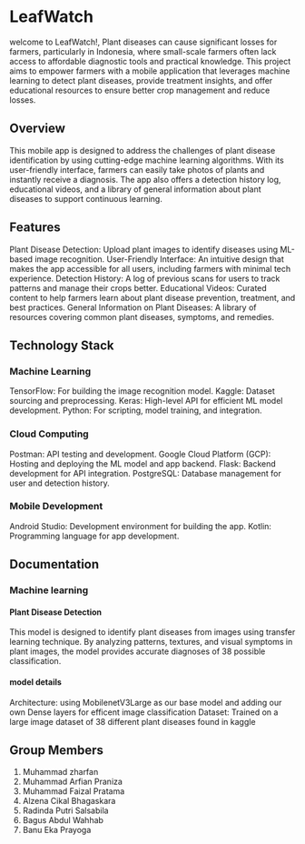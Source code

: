 # LeafWatch
welcome to LeafWatch!, Plant diseases can cause significant losses for farmers, particularly in Indonesia, where small-scale farmers often lack access to affordable diagnostic tools and practical knowledge. This project aims to empower farmers with a mobile application that leverages machine learning to detect plant diseases, provide treatment insights, and offer educational resources to ensure better crop management and reduce losses.

## Overview
This mobile app is designed to address the challenges of plant disease identification by using cutting-edge machine learning algorithms. With its user-friendly interface, farmers can easily take photos of plants and instantly receive a diagnosis. The app also offers a detection history log, educational videos, and a library of general information about plant diseases to support continuous learning.

## Features
Plant Disease Detection: Upload plant images to identify diseases using ML-based image recognition.
User-Friendly Interface: An intuitive design that makes the app accessible for all users, including farmers with minimal tech experience.
Detection History: A log of previous scans for users to track patterns and manage their crops better.
Educational Videos: Curated content to help farmers learn about plant disease prevention, treatment, and best practices.
General Information on Plant Diseases: A library of resources covering common plant diseases, symptoms, and remedies.

## Technology Stack
### Machine Learning
TensorFlow: For building the image recognition model.
Kaggle: Dataset sourcing and preprocessing.
Keras: High-level API for efficient ML model development.
Python: For scripting, model training, and integration.
### Cloud Computing
Postman: API testing and development.
Google Cloud Platform (GCP): Hosting and deploying the ML model and app backend.
Flask: Backend development for API integration.
PostgreSQL: Database management for user and detection history.
### Mobile Development
Android Studio: Development environment for building the app.
Kotlin: Programming language for app development.


## Documentation
### Machine learning
#### Plant Disease Detection
This model is designed to identify plant diseases from images using transfer learning technique. By analyzing patterns, textures, and visual symptoms in plant images, the model provides accurate diagnoses of 38 possible classification. 

#### model details
Architecture: using MobilenetV3Large as our base model and adding our own Dense layers for efficent image classification
Dataset: Trained on a large image dataset of 38 different plant diseases found in kaggle

## Group Members
1. Muhammad zharfan
2. Muhammad Arfian Praniza 
3. Muhammad Faizal Pratama 
4. Alzena Cikal Bhagaskara 
5. Radinda Putri Salsabila 
6. Bagus Abdul Wahhab
7. Banu Eka Prayoga 
